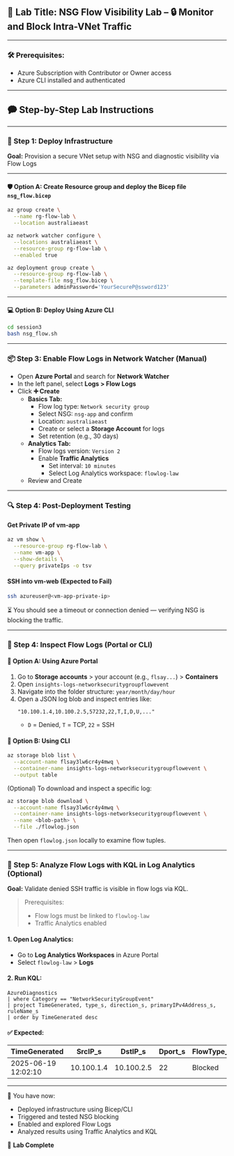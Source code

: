 ## 🧪 Lab Title: NSG Flow Visibility Lab – 🔒 Monitor and Block Intra-VNet Traffic

---

### 🛠️ Prerequisites:

- Azure Subscription with Contributor or Owner access
- Azure CLI installed and authenticated

---

## 🗭 Step-by-Step Lab Instructions

---

### 🚀 Step 1: Deploy Infrastructure

**Goal:** Provision a secure VNet setup with NSG and diagnostic visibility via Flow Logs

---

#### 🛡️ Option A: Create Resource group and deploy the Bicep file `nsg_flow.bicep`

```bash
az group create \
  --name rg-flow-lab \
  --location australiaeast

az network watcher configure \
  --locations australiaeast \
  --resource-group rg-flow-lab \
  --enabled true

az deployment group create \
  --resource-group rg-flow-lab \
  --template-file nsg_flow.bicep \
  --parameters adminPassword='YourSecureP@ssword123'
```

---

#### 💻 Option B: Deploy Using Azure CLI

```bash
cd session3
bash nsg_flow.sh
```

---

### 📦 Step 3: Enable Flow Logs in Network Watcher (Manual)

- Open **Azure Portal** and search for **Network Watcher**
- In the left panel, select **Logs > Flow Logs**
- Click **➕ Create**
  - **Basics Tab:**
    - Flow log type: `Network security group`
    - Select NSG: `nsg-app` and confirm
    - Location: `australiaeast`
    - Create or select a **Storage Account** for logs
    - Set retention (e.g., 30 days)
  - **Analytics Tab:**
    - Flow logs version: `Version 2`
    - Enable **Traffic Analytics**
      - Set interval: `10 minutes`
      - Select Log Analytics workspace: `flowlog-law`
  - Review and Create

---

### 🔍 Step 4: Post-Deployment Testing

#### Get Private IP of vm-app

```bash
az vm show \
  --resource-group rg-flow-lab \
  --name vm-app \
  --show-details \
  --query privateIps -o tsv
```

#### SSH into vm-web (Expected to Fail)

```bash
ssh azureuser@<vm-app-private-ip>
```

⏳ You should see a timeout or connection denied — verifying NSG is blocking the traffic.

---

### 📂 Step 4: Inspect Flow Logs (Portal or CLI)

#### 🔢 Option A: Using Azure Portal

1. Go to **Storage accounts** > your account (e.g., `flsay...`) > **Containers**
2. Open `insights-logs-networksecuritygroupflowevent`
3. Navigate into the folder structure: `year/month/day/hour`
4. Open a JSON log blob and inspect entries like:
   ```
   "10.100.1.4,10.100.2.5,57232,22,T,I,D,U,..."
   ```
   - `D` = Denied, `T` = TCP, `22` = SSH

#### 🔢 Option B: Using CLI

```bash
az storage blob list \
  --account-name flsay3lw6cr4y4mwq \
  --container-name insights-logs-networksecuritygroupflowevent \
  --output table
```

(Optional) To download and inspect a specific log:

```bash
az storage blob download \
  --account-name flsay3lw6cr4y4mwq \
  --container-name insights-logs-networksecuritygroupflowevent \
  --name <blob-path> \
  --file ./flowlog.json
```

Then open `flowlog.json` locally to examine flow tuples.

---

### 🥪 Step 5: Analyze Flow Logs with KQL in Log Analytics (Optional)

**Goal:** Validate denied SSH traffic is visible in flow logs via KQL.

> Prerequisites:
>
> - Flow logs must be linked to `flowlog-law`
> - Traffic Analytics enabled

#### 1. Open Log Analytics:

- Go to **Log Analytics Workspaces** in Azure Portal
- Select `flowlog-law` > **Logs**

#### 2. Run KQL:

```kql
AzureDiagnostics
| where Category == "NetworkSecurityGroupEvent"
| project TimeGenerated, type_s, direction_s, primaryIPv4Address_s, ruleName_s
| order by TimeGenerated desc
```

#### ✅ Expected:

| TimeGenerated       | SrcIP\_s   | DstIP\_s   | Dport\_s | FlowType\_s | VM\_s  |
| ------------------- | ---------- | ---------- | -------- | ----------- | ------ |
| 2025-06-19 12:02:10 | 10.100.1.4 | 10.100.2.5 | 22       | Blocked     | vm-web |

---

🌟 You have now:

- Deployed infrastructure using Bicep/CLI
- Triggered and tested NSG blocking
- Enabled and explored Flow Logs
- Analyzed results using Traffic Analytics and KQL

📅 **Lab Complete**

